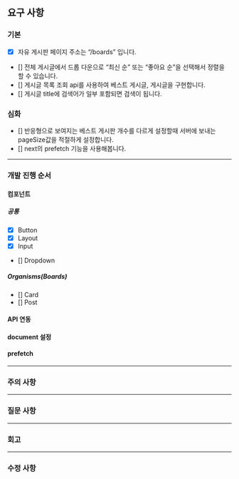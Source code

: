 ## 요구 사항

### 기본

- [x] 자유 게시판 페이지 주소는 “/boards” 입니다.
- [] 전체 게시글에서 드롭 다운으로 “최신 순” 또는 “좋아요 순”을 선택해서 정렬을 할 수 있습니다.
- [] 게시글 목록 조회 api를 사용하여 베스트 게시글, 게시글을 구현합니다.
- [] 게시글 title에 검색어가 일부 포함되면 검색이 됩니다.

### 심화

- [] 반응형으로 보여지는 베스트 게시판 개수를 다르게 설정할때 서버에 보내는 pageSize값을 적절하게 설정합니다.
- [] next의 prefetch 기능을 사용해봅니다.

---

### 개발 진행 순서

#### 컴포넌트

##### 공통

- [x] Button
- [x] Layout
- [x] Input
- [] Dropdown

##### Organisms(Boards)

- [] Card
- [] Post

#### API 연동

#### document 설정

#### prefetch

---

### 주의 사항

---

### 질문 사항

---

### 회고

---

### 수정 사항
